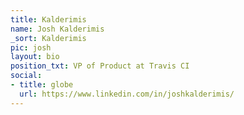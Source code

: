 ```yaml
---
title: Kalderimis
name: Josh Kalderimis
_sort: Kalderimis
pic: josh
layout: bio
position_txt: VP of Product at Travis CI
social:
- title: globe
  url: https://www.linkedin.com/in/joshkalderimis/
---
```


